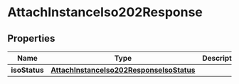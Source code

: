

# AttachInstanceIso202Response


## Properties

| Name | Type | Description | Notes |
|------------ | ------------- | ------------- | -------------|
|**isoStatus** | [**AttachInstanceIso202ResponseIsoStatus**](AttachInstanceIso202ResponseIsoStatus.md) |  |  [optional] |



